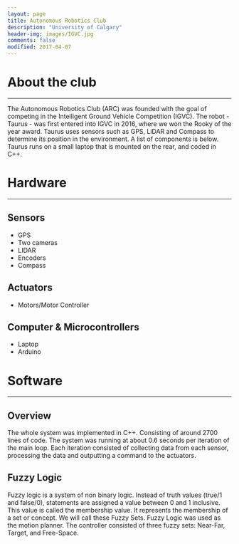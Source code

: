 ```yaml
---
layout: page
title: Autonomous Robotics Club
description: "University of Calgary"
header-img: images/IGVC.jpg
comments: false
modified: 2017-04-07
---
```


# About the club
---

The Autonomous Robotics Club (ARC) was founded with the goal of competing in the Intelligent Ground Vehicle Competition (IGVC). The robot - Taurus - was first entered into IGVC in 2016, where we won the Rooky of the year award. Taurus uses sensors such as GPS, LiDAR and Compass to determine its position in the environment. A list of components is below. Taurus runs on a small laptop that is mounted on the rear, and coded in C++.

# Hardware
---

## Sensors
- GPS
- Two cameras
- LIDAR
- Encoders
- Compass

## Actuators
- Motors/Motor Controller

## Computer & Microcontrollers
- Laptop
- Arduino

# Software
---

## Overview
The whole system was implemented in C++. Consisting of around 2700 lines of code. The system was running at about 0.6 seconds per iteration of the main loop. Each iteration consisted of collecting data from each sensor, processing the data and outputting a command to the actuators.

## Fuzzy Logic
Fuzzy logic is a system of non binary logic. Instead of truth values (true/1 and false/0), statements are assigned a value between 0 and 1 inclusive. This value is called the membership value. It represents the membership of a set or concept. We will call these Fuzzy Sets. Fuzzy Logic was used as the motion planner. The controller consisted of three fuzzy sets: Near-Far, Target, and Free-Space.

